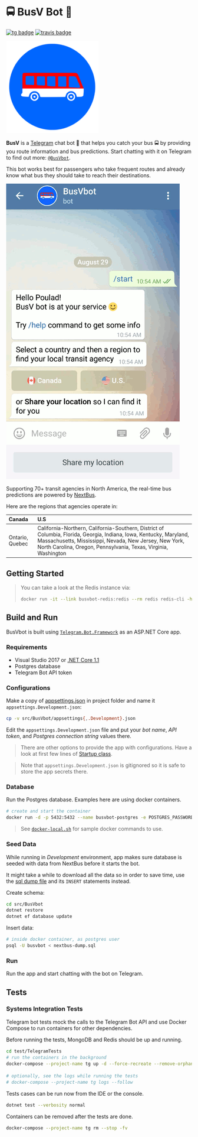 # 🚍 BusV Bot 🤖

[![tg badge]](https://t.me/BusVbot)
[![travis badge]](https://travis-ci.org/pouladpld/BusVbot)

[![BusVbot logo](./docs/logo.png)](https://t.me/BusVbot)

**BusV** is a [Telegram] chat bot 🤖 that helps you catch your bus 🚍 by providing you route information and bus predictions. Start chatting with it on Telegram to find out more: [`@BusVbot`](https://t.me/BusVbot).

This bot works best for passengers who take frequent routes and already know what bus they should take to reach their destinations.

[![BusVbot demo](./docs/demo.gif)](https://t.me/BusVbot)

Supporting 70+ transit agencies in North America, the real-time bus predictions are powered by [NextBus].

Here are the regions that agencies operate in:

| Canada | U.S |
| :----- | :-- |
| Ontario, Quebec | California-Northern, California-Southern, District of Columbia, Florida, Georgia, Indiana, Iowa, Kentucky, Maryland, Massachusetts, Mississippi, Nevada, New Jersey, New York, North Carolina, Oregon, Pennsylvania, Texas, Virginia, Washington |

## Getting Started

> You can take a look at the Redis instance via:
> ```sh
> docker run -it --link busvbot-redis:redis --rm redis redis-cli -h redis -p 6379
> ```

## Build and Run

BusVbot is built using [`Telegram.Bot.Framework`](https://github.com/pouladpld/Telegram.Bot.Framework) as an ASP.NET Core app.

### Requirements

- Visual Studio 2017 or [.NET Core 1.1](https://github.com/dotnet/core/blob/master/release-notes/download-archive.md)
- Postgres database
- Telegram Bot API token

### Configurations

Make a copy of [appsettings.json](./src/BusVbot/appsettings.json) in project folder and name it `appsettings.Development.json`:

```bash
cp -v src/BusVbot/appsettings{,.Development}.json
```

Edit the `appsettings.Development.json` file and put your _bot name_,  _API token_, and _Postgres connection string_ values there.

> There are other options to provide the app with configurations. Have a look at first few lines of [Startup class](./src/BusVbot/Startup.cs).

> Note that `appsettings.Development.json` is gitignored so it is safe to store the app secrets there.

### Database

Run the Postgres database. Examples here are using docker containers.

```bash
# create and start the container
docker run -d -p 5432:5432 --name busvbot-postgres -e POSTGRES_PASSWORD=password -e POSTGRES_USER=busvbot -e POSTGRES_DB=busvbot postgres
```

> See [`docker-local.sh`](./src/scripts/docker-local.sh) for sample docker commands to use.

### Seed Data

While running in _Development_ environment, app makes sure database is seeded with data from NextBus before it starts the bot.

It might take a while to download all the data so in order to save time, use the [sql dump file](./src/BusVbot/Data/nextbus-dump.sql) and its `INSERT` statements instead.

Create schema:

```bash
cd src/BusVbot
dotnet restore
dotnet ef database update
```

Insert data:

```bash
# inside docker container, as postgres user
psql -U busvbot < nextbus-dump.sql
```

### Run

Run the app and start chatting with the bot on Telegram.

## Tests

### Systems Integration Tests

Telegram bot tests mock the calls to the Telegram Bot API and use Docker Compose to run containers for other dependencies.

Before running the tests, MongoDB and Redis should be up and running.

```sh
cd test/TelegramTests
# run the containers in the background
docker-compose --project-name tg up -d --force-recreate --remove-orphans

# optionally, see the logs while running the tests
# docker-compose --project-name tg logs --follow
```

Tests cases can be run now from the IDE or the console.

```sh
dotnet test --verbosity normal
```

Containers can be removed after the tests are done.

```sh
docker-compose --project-name tg rm --stop -fv
```

[tg badge]: https://img.shields.io/badge/@BusVbot-Telegram-blue.svg?style=flat-square
[travis badge]: https://img.shields.io/travis/poulad/BusVbot/master.svg?style=flat-square&label=Build
[Telegram]: https://www.telegram.org
[NextBus]: https://www.nextbus.com
